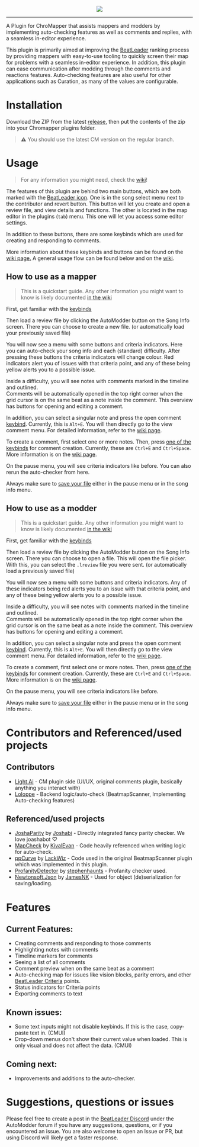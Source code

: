 <p align="center"><img src="https://github.com/LightAi39/ChroMapper-LightModding/blob/main/Assets/AutoModderGraphic.png"></p>

---

A Plugin for ChroMapper that assists mappers and modders by implementing auto-checking features as well as comments and replies, with a seamless in-editor experience.

This plugin is primarily aimed at improving the [BeatLeader](https://www.beatleader.xyz/) ranking process by providing mappers with easy-to-use tooling to quickly screen their map for problems with a seamless in-editor experience. In addition, this plugin can ease communication after modding through the comments and reactions features. Auto-checking features are also useful for other applications such as Curation, as many of the values are configurable.

# Installation
Download the ZIP from the latest [release](https://github.com/LightAi39/ChroMapper-AutoModder/releases/latest), then put the contents of the zip into your Chromapper plugins folder.

> :warning: You should use the latest CM version on the regular branch.

# Usage
> For any information you might need, check the [wiki](https://github.com/LightAi39/ChroMapper-AutoModder/wiki)!

The features of this plugin are behind two main buttons, which are both marked with the [BeatLeader icon](https://github.com/LightAi39/ChroMapper-AutoModder/blob/main/ChroMapper-LightModding/Assets/Icon.png).
One is in the song select menu next to the contributor and revert button. This button will let you create and open a review file, and view details and functions.
The other is located in the map editor in the plugins (`tab`) menu. This one will let you access some editor settings.

In addition to these buttons, there are some keybinds which are used for creating and responding to comments.

More information about these keybinds and buttons can be found on the [wiki page.](https://github.com/LightAi39/ChroMapper-AutoModder/wiki/Keybinds-&-Buttons)
A general usage flow can be found below and on the [wiki](https://github.com/LightAi39/ChroMapper-AutoModder/wiki).

## How to use as a mapper
> This is a quickstart guide. Any other information you might want to know is likely documented [in the wiki](https://github.com/LightAi39/ChroMapper-AutoModder/wiki)

First, get familiar with the [keybinds](https://github.com/LightAi39/ChroMapper-AutoModder/wiki/Keybinds-&-Buttons)

Then load a review file by clicking the AutoModder button on the Song Info screen. There you can choose to create a new file. (or automatically load your previously saved file)  

You will now see a menu with some buttons and criteria indicators. Here you can auto-check your song info and each (standard) difficulty. After pressing these buttons the criteria indicators will change colour. Red indicators alert you of issues with that criteria point, and any of these being yellow alerts you to a possible issue.

Inside a difficulty, you will see notes with comments marked in the timeline and outlined.  
Comments will be automatically opened in the top right corner when the grid cursor is on the same beat as a note inside the comment. This overview has buttons for opening and editing a comment.

In addition, you can select a singular note and press the open comment [keybind](https://github.com/LightAi39/ChroMapper-AutoModder/wiki/Keybinds-&-Buttons#keybinds). Currently, this is `Alt+E`. You will then directly go to the view comment menu. For detailed information, refer to the [wiki page](https://github.com/LightAi39/ChroMapper-AutoModder/wiki/Comments).

To create a comment, first select one or more notes. Then, press [one of the keybinds](https://github.com/LightAi39/ChroMapper-AutoModder/wiki/Keybinds-&-Buttons#keybinds) for comment creation. Currently, these are `Ctrl+E` and `Ctrl+Space`. More information is on the [wiki page](https://github.com/LightAi39/ChroMapper-AutoModder/wiki/Comments).

On the pause menu, you will see criteria indicators like before. You can also rerun the auto-checker from here.

Always make sure to [save your file](https://github.com/LightAi39/ChroMapper-AutoModder/wiki/Files#saving-a-file) either in the pause menu or in the song info menu.

## How to use as a modder
> This is a quickstart guide. Any other information you might want to know is likely documented [in the wiki](https://github.com/LightAi39/ChroMapper-AutoModder/wiki)

First, get familiar with the [keybinds](https://github.com/LightAi39/ChroMapper-AutoModder/wiki/Keybinds-&-Buttons)

Then load a review file by clicking the AutoModder button on the Song Info screen. There you can choose to open a file. This will open the file picker. With this, you can select the `.lreview` file you were sent. (or automatically load a previously saved file)  

You will now see a menu with some buttons and criteria indicators. Any of these indicators being red alerts you to an issue with that criteria point, and any of these being yellow alerts you to a possible issue.

Inside a difficulty, you will see notes with comments marked in the timeline and outlined.  
Comments will be automatically opened in the top right corner when the grid cursor is on the same beat as a note inside the comment. This overview has buttons for opening and editing a comment.

In addition, you can select a singular note and press the open comment [keybind](https://github.com/LightAi39/ChroMapper-AutoModder/wiki/Keybinds-&-Buttons#keybinds). Currently, this is `Alt+E`. You will then directly go to the view comment menu. For detailed information, refer to the [wiki page](https://github.com/LightAi39/ChroMapper-AutoModder/wiki/Comments).

To create a comment, first select one or more notes. Then, press [one of the keybinds](https://github.com/LightAi39/ChroMapper-AutoModder/wiki/Keybinds-&-Buttons#keybinds) for comment creation. Currently, these are `Ctrl+E` and `Ctrl+Space`. More information is on the [wiki page](https://github.com/LightAi39/ChroMapper-AutoModder/wiki/Comments).

On the pause menu, you will see criteria indicators like before.

Always make sure to [save your file](https://github.com/LightAi39/ChroMapper-AutoModder/wiki/Files#saving-a-file) either in the pause menu or in the song info menu.

# Contributors and Referenced/used projects

## Contributors
* [Light Ai](https://github.com/LightAi39) - CM plugin side (UI/UX, original comments plugin, basically anything you interact with)
* [Loloppe](https://github.com/Loloppe) - Backend logic/auto-check (BeatmapScanner, Implementing Auto-checking features)

## Referenced/used projects
* [JoshaParity](https://github.com/Joshabi/JoshaParity) by [Joshabi](https://github.com/Joshabi) - Directly integrated fancy parity checker. We love joashabot ♡
* [MapCheck](https://github.com/KivalEvan/BeatSaber-MapCheck) by [KivalEvan](https://github.com/KivalEvan) - Code heavily referenced when writing logic for auto-check.
* [ppCurve](https://github.com/LackWiz/ppCurve/) by [LackWiz](https://github.com/LackWiz) - Code used in the original BeatmapScanner plugin which was implemented in this plugin.
* [ProfanityDetector](https://github.com/stephenhaunts/ProfanityDetector) by [stephenhaunts](https://github.com/stephenhaunts) - Profanity checker used.
* [Newtonsoft.Json](https://github.com/jamesnk/newtonsoft.json) by [JamesNK](https://github.com/JamesNK) - Used for object (de)serialization for saving/loading.

# Features

## Current Features:
* Creating comments and responding to those comments
* Highlighting notes with comments
* Timeline markers for comments
* Seeing a list of all comments
* Comment preview when on the same beat as a comment
* Auto-checking map for issues like vision blocks, parity errors, and other [BeatLeader Criteria](https://beatleader.wiki/en/criteria) points.
* Status indicators for Criteria points
* Exporting comments to text

## Known issues:
* Some text inputs might not disable keybinds. If this is the case, copy-paste text in. (CMUI)
* Drop-down menus don't show their current value when loaded. This is only visual and does not affect the data. (CMUI)

## Coming next:
* Improvements and additions to the auto-checker.

# Suggestions, questions or issues
Please feel free to create a post in the [BeatLeader Discord](https://discord.gg/2RG5YVqtG6) under the AutoModder forum if you have any suggestions, questions, or if you encountered an issue. You are also welcome to open an Issue or PR, but using Discord will likely get a faster response.
